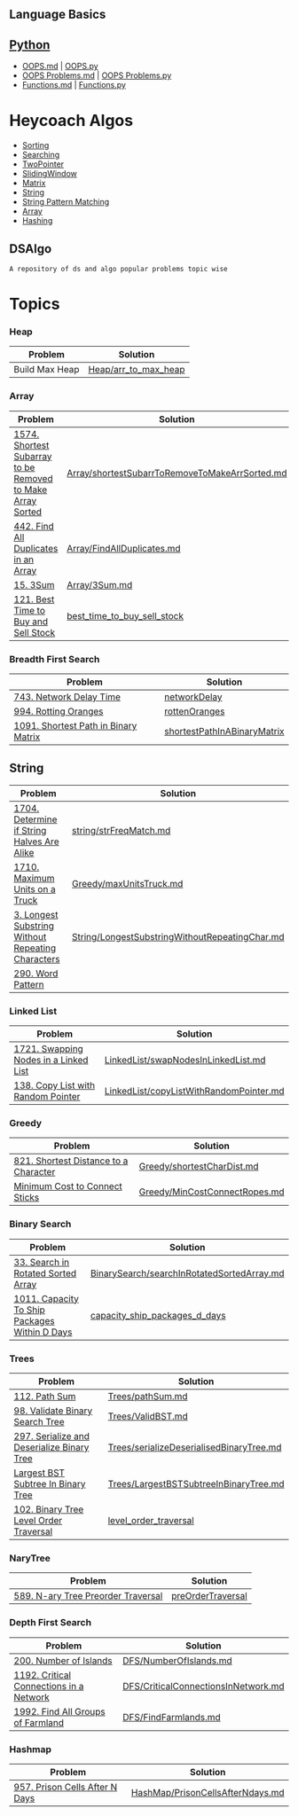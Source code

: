 Language Basics
---------------

## [Python](Python)

- [OOPS.md](Python/OOPS/oops.md) | [OOPS.py](Python/OOPS/oops.py)
- [OOPS Problems.md](Python/OOPS/problems.md) | [OOPS Problems.py](Python/OOPS/problems.py)
- [Functions.md](Python/Functions/functions.md) | [Functions.py](Python/Functions/functions.py)

# Heycoach Algos

- [Sorting](Heycoach/Sorting/sorting.md)
- [Searching](Heycoach/Searching/searching.md)
- [TwoPointer](Heycoach/Array/TwoPointer/twoPointer.md)
- [SlidingWindow](Heycoach/Array/SlidingWindow/slidingWindow.md)
- [Matrix](Heycoach/Array/Matrix/matrix.md)
- [String](Heycoach/String/string.md)
- [String Pattern Matching](Heycoach/String/patternMatching.md)
- [Array](Heycoach/Array/array.md)
- [Hashing](Heycoach/Hashing/hashing.md)


DSAlgo
-------
`A repository of ds and algo popular problems topic wise `

# Topics

### Heap

| Problem        | Solution                                        |
|----------------|-------------------------------------------------|
| Build Max Heap | [Heap/arr_to_max_heap](Heap/arr_to_max_heap.md) |

### Array

| Problem | Solution |
|---------|----------|
|[1574. Shortest Subarray to be Removed to Make Array Sorted](https://leetcode.com/problems/shortest-subarray-to-be-removed-to-make-array-sorted/)|[Array/shortestSubarrToRemoveToMakeArrSorted.md](Array/shortestSubarrToRemoveToMakeArrSorted.md)|
|[442. Find All Duplicates in an Array](https://leetcode.com/problems/find-all-duplicates-in-an-array/)| [Array/FindAllDuplicates.md](Array/FindAllDuplicates.md)|
|[15. 3Sum](https://leetcode.com/problems/3sum/)|[Array/3Sum.md](Array/3Sum.md)|
|[121. Best Time to Buy and Sell Stock](https://leetcode.com/problems/best-time-to-buy-and-sell-stock/)| [best_time_to_buy_sell_stock](Array/best_time_to_buy_sell_stock.md)

### Breadth First Search

| Problem | Solution                                                                  |
|---------|---------------------------------------------------------------------------|
|[743. Network Delay Time](https://leetcode.com/problems/network-delay-time/) | [networkDelay](BFS/networkDelay.md)                                       |
|[994. Rotting Oranges](https://leetcode.com/problems/rotting-oranges/)| [rottenOranges](BFS/rottenOranges.md)                                     |
|[1091. Shortest Path in Binary Matrix](https://leetcode.com/problems/shortest-path-in-binary-matrix/)| [shortestPathInABinaryMatrix](BFS/shortestPathInABinaryMatrix.md)         | 

## String

| Problem | Solution |
|---------|----------|
| [1704. Determine if String Halves Are Alike](https://leetcode.com/problems/determine-if-string-halves-are-alike/) | [string/strFreqMatch.md](string/strFreqMatch.md)| 
|[1710. Maximum Units on a Truck](https://leetcode.com/problems/maximum-units-on-a-truck/)| [Greedy/maxUnitsTruck.md](Greedy/maxUnitsTruck.md)|
|[3. Longest Substring Without Repeating Characters](https://leetcode.com/problems/longest-substring-without-repeating-characters/)|[String/LongestSubstringWithoutRepeatingChar.md](String/LongestSubstringWithoutRepeatingChar.md)|
|[290. Word Pattern](https://leetcode.com/problems/word-pattern/solution/)|[]()|

### Linked List

| Problem | Solution |
|---------|----------|
|[1721. Swapping Nodes in a Linked List](https://leetcode.com/problems/swapping-nodes-in-a-linked-list/)| [LinkedList/swapNodesInLinkedList.md](LinkedList/swapNodesInLinkedList.md)|
|[138. Copy List with Random Pointer](https://leetcode.com/problems/copy-list-with-random-pointer/)|[LinkedList/copyListWithRandomPointer.md](LinkedList/copyListWithRandomPointer.md)|

### Greedy

| Problem | Solution |
|---------|----------|
|[821. Shortest Distance to a Character](https://leetcode.com/problems/shortest-distance-to-a-character/)|[Greedy/shortestCharDist.md](Greedy/shortestCharDist.md)|
|[Minimum Cost to Connect Sticks](https://www.lintcode.com/problem/minimum-cost-to-connect-sticks)|[Greedy/MinCostConnectRopes.md](Greedy/MinCostConnectRopes.md)|


### Binary Search
            
| Problem                                                                                             | Solution                                                                                 |
|-----------------------------------------------------------------------------------------------------|------------------------------------------------------------------------------------------|
| [33. Search in Rotated Sorted Array](https://leetcode.com/problems/search-in-rotated-sorted-array/) | [BinarySearch/searchInRotatedSortedArray.md](BinarySearch/searchInRotatedSortedArray.md) |
| [1011. Capacity To Ship Packages Within D Days](https://leetcode.com/problems/capacity-to-ship-packages-within-d-days/)| [capacity_ship_packages_d_days](BinarySearch/capacity_ship_packages_d_days.md)                                        |

### Trees

| Problem                                                                                                                       | Solution                                                                             |
|-------------------------------------------------------------------------------------------------------------------------------|--------------------------------------------------------------------------------------|
| [112. Path Sum](https://leetcode.com/problems/path-sum/)                                                                      | [Trees/pathSum.md](Trees/pathSum.md)                                                 |
| [98. Validate Binary Search Tree](https://leetcode.com/problems/validate-binary-search-tree/)                                 | [Trees/ValidBST.md](Trees/ValidBST.md)                                               |
| [297. Serialize and Deserialize Binary Tree](https://leetcode.com/problems/serialize-and-deserialize-binary-tree/submissions) | [Trees/serializeDeserialisedBinaryTree.md](Trees/serializeDeserialisedBinaryTree.md) |
| [Largest BST Subtree In Binary Tree](https://www.geeksforgeeks.org/largest-bst-binary-tree-set-2/)                            | [Trees/LargestBSTSubtreeInBinaryTree.md](Trees/LargestBSTSubtreeInBinaryTree.md)     |
| [102. Binary Tree Level Order Traversal](https://leetcode.com/problems/binary-tree-level-order-traversal/)                    | [level_order_traversal](Trees/level_order_traversal.md)                              |

### NaryTree
| Problem | Solution                                           |
|---------|----------------------------------------------------|
|[589. N-ary Tree Preorder Traversal](https://leetcode.com/problems/n-ary-tree-preorder-traversal/) | [preOrderTraversal](NaryTree/preorderTraversal.md) |

### Depth First Search

| Problem                                                                                                 | Solution                                     |
|---------------------------------------------------------------------------------------------------------|----------------------------------------------|
| [200. Number of Islands](https://leetcode.com/problems/number-of-islands/)                              | [DFS/NumberOfIslands.md](DFS/NumberOfIslands.md) |
| [1192. Critical Connections in a Network](https://leetcode.com/problems/critical-connections-in-a-network/) | [DFS/CriticalConnectionsInNetwork.md](DFS/CriticalConnectionsInNetwork.md) |
 | [1992. Find All Groups of Farmland](https://leetcode.com/problems/find-all-groups-of-farmland/)| [DFS/FindFarmlands.md](DFS/FindFarmlands.md) |

### Hashmap

| Problem | Solution |
|---------|----------|
|[957. Prison Cells After N Days](https://leetcode.com/problems/prison-cells-after-n-days/) | [HashMap/PrisonCellsAfterNdays.md](HashMap/PrisonCellsAfterNdays.md)|

